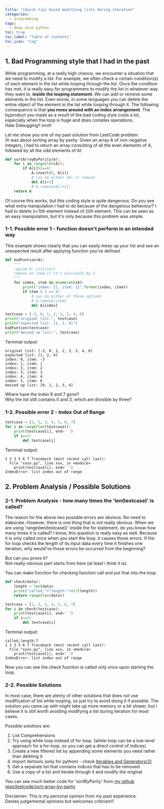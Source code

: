 ```yaml
---
title: "[Quick tip] Avoid modifying lists during iteration"
categories:
  - programming
tags:
  - deep dive python
toc: true
toc_label: "Table of Contents"
toc_icon: "cog"
---
```

## 1. Bad Programming style that I had in the past
While programming, at a really high chance, we encounter a situation that we need to modify a list.
For example, we often check a certain condition(s) of each element in the list while looping through the list. 
Once the condition has met, it is really easy for programmers to modify the list in whatever way they want to, **inside the looping statement**.
We can add or remove some elements in the list. Even worse, in some languages you can delete the entire object of the element in the list while looping through it.
The following consequence is that **you mess around with an index arrangement**.
The byproduct you made as a result of the bad coding style costs a lot, especially when the loop is huge and does complex operations.  
Hate Debugging!! innit!  

Let me show you one of my past solution from LeetCode problem:  
(It was about sorting array by parity. Given an array A of non-negative integers, 
i had to return an array consisting of all the even elements of A, followed by all the odd elements of A)

```python
def sortArrayByParity(A):
    for i in range(len(A)):
        if A[i]%2==0:
            A.insert(0, A[i])
            # can do either del or remove
            del A[i+1]
            # A.remove(A[i+1])
    return A
```
Of course this works, but this coding style is quite dangerous. Do you see what extra manipulation i had to do because of the dangerous behaviour?
I had to delete (i+1)th element instead of (i)th element. This can be seen as an easy manipulation, but it's only because this problem was simple.


### 1-1. Possible error 1 - function doesn't perform in an intended way
This example shows clearly that you can easily mess up your list and see an unexpected result after applying function you've defined.
```python
def badFuntion(A):
    """
    :param A: List[Int]
    remove an item if it's divisible by 3
    """
    for index, item in enumerate(A):
        print("index: {}, item: {}".format(index, item))
        if item % 3 == 0:
            # can do either of these options
            # A.remove(item)
            del A[index]

testcase = [-3, 0, 1, 2, 3, 3, 4, 6]
print("original list:", testcase)
print("expected list: [1, 2, 4]")
badFuntion(testcase)
print("messed up list:", testcase)
```
Terminal output:
```
original list: [-3, 0, 1, 2, 3, 3, 4, 6]
expected list: [1, 2, 4]
index: 0, item: -3
index: 1, item: 1
index: 2, item: 2
index: 3, item: 3
index: 4, item: 4
index: 5, item: 6
messed up list: [0, 1, 2, 3, 4]
```
Where have the index 6 and 7 gone?  
Why the list still contains 0 and 3, which are divisible by three?

### 1-2. Possible error 2 - Index Out of Range

```python
testcase = [1, 2, 3, 4, 5, 6, 7]
for i in range(len(testcase)):
    print(testcase[i], end=' ')
    if i==2:
        del testcase[i]
```
Terminal output:
```
1 2 3 5 6 7 Traceback (most recent call last):
  File "xxxx.py", line xxx, in <module>
    print(testcase[i], end=' ')
IndexError: list index out of range
```

## 2. Problem Analysis / Possible Solutions

### 2-1. Problem Analysis - how many times the 'len(testcase)' is called?
The reason for the above two possible errors are obvious. No need to elaborate. However, there is one thing that is not really obvious.
When we are using 'range(len(testcase))' inside the for statement, do you know how many times it is called?
I know, this question is really easy as well. Because it is only called once when you start the loop, it causes those errors.
If the for loop checks the length of its input data every time it finishes one iteration, why would've those errors be occurred from the beginning?  

But can you prove it?  
Not-really-obvious part starts from here (at least i think it is).  

You can make function for checking function call and put that into the loop.
```python
def check(data):
    length = len(data)
    print("called,"+"length:"+str(length))
    return range(len(data))

testcase = [1, 2, 3, 4, 5, 6, 7]
for i in check(testcase):
    print(testcase[i], end=' ')
    if i==2:
        del testcase[i]
```
Terminal output:
```
called,length:7
1 2 3 5 6 7 Traceback (most recent call last):
  File "xxxx.py", line xxx, in <module>
    print(testcase[i], end=' ')
IndexError: list index out of range
```
Now you can see the check function is called only once upon starting the loop.

### 2-2. Possible Solutions
In most case, there are plenty of other solutions that does not use modification of list while looping, so just try to avoid doing it if possible.
The solution you came up with might take up more memory or a bit slower, but i believe it is still worth avoiding modifying a list during iteration for most cases.  

Possible solutions are:
1. List Comprehensions
2. Try using while loop instead of for loop. (while-loop can be a low-level approach for a for-loop, so you can get a direct control of indices)
3. Create a new filtered list by appending some elements you need rather than deleting it
4. Import itertools (only for python) - check [Iterables and Generators(2)](https://kimdanny.github.io/programming/itertools-flattening-list/)
5. Get a separate list that contains indices that has to be removed
6. Use a copy of a list and iterate through it and modify the original

You can see much better code for 'sortByParity' from [my github repo/leetcode/sort-array-by-parity](https://github.com/kimdanny/leet-code/blob/master/Sort_array_by_parity.py)  

Disclaimer: This is my personal opinion from my past experience.  
Denies judgemental opinions but welcomes criticism!!


